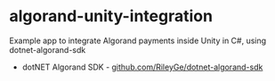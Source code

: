 # algorand-unity-integration

Example app to integrate Algorand payments inside Unity in C#, using dotnet-algorand-sdk

- dotNET Algorand SDK - [github.com/RileyGe/dotnet-algorand-sdk](https://github.com/RileyGe/dotnet-algorand-sdk)

